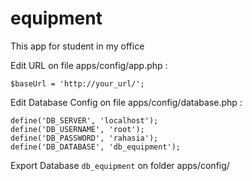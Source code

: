 # equipment
This app for student in my office

Edit URL on file apps/config/app.php :

```
$baseUrl = 'http://your_url/';
```

Edit Database Config on file apps/config/database.php :

```
define('DB_SERVER', 'localhost');
define('DB_USERNAME', 'root');
define('DB_PASSWORD', 'rahasia');
define('DB_DATABASE', 'db_equipment');
```

Export Database ```db_equipment``` on folder apps/config/
